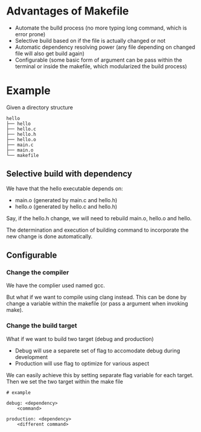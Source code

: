 # Advantages of Makefile

- Automate the bulld process (no more typing long command, which is error prone)
- Selective build based on if the file is actually changed or not
- Automatic dependency resolving power (any file depending on changed file will also get build again)
- Configurable (some basic form of argument can be pass within the terminal or inside the makefile, which modularized the build process)

# Example

Given a directory structure
```
hello
├── hello
├── hello.c
├── hello.h
├── hello.o
├── main.c
├── main.o
└── makefile
```

## Selective build with dependency

We have that the hello executable depends on:

- main.o (generated by main.c and hello.h)
- hello.o (generated by hello.c and hello.h)

Say, if the hello.h change, we will need to rebuild main.o, hello.o and hello.

The determination and execution of building command to incorporate the new change is done automatically.

## Configurable

### Change the compiler

We have the complier used named gcc.

But what if we want to compile using clang instead. This can be done by change a variable within the makefile (or pass a argument when invoking make).

### Change the build target

What if we want to build two target (debug and production)
- Debug will use a separete set of flag to accomodate debug during development
- Production will use flag to optimize for various aspect

We can easily achieve this by setting separate flag variable for each target. Then we set the two target within the make file

```
# example

debug: <dependency>
    <command>

production: <dependency>
    <different command>
```
